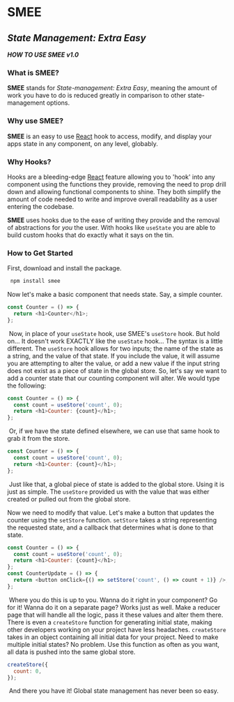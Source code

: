 # **SMEE**
## _State Management: Extra Easy_

**_HOW TO USE SMEE v1.0_**
​

### **What is SMEE?**

**SMEE** stands for _State-management: Extra Easy_, meaning the amount of work you have to do is reduced greatly in comparison to other state-management options.
​

### **Why use SMEE?**

**SMEE** is an easy to use [React](https://reactjs.org/) hook to access, modify, and display your apps state in any component, on any level, globably.
​

### **Why Hooks?**

Hooks are a bleeding-edge [React](https://reactjs.org/) feature allowing you to 'hook' into any component using the functions they provide, removing the need to prop drill down and allowing functional components to shine. They both simplify the amount of code needed to write and improve overall readability as a user entering the codebase.


**SMEE** uses hooks due to the ease of writing they provide and the removal of abstractions for _you_ the user. With hooks like `useState` you are able to build custom hooks that do exactly what it says on the tin.
​

### **How to Get Started**

First, download and install the package.

```sh
 npm install smee 
 ```

Now let's make a basic component that needs state. Say, a simple counter.
​
```js
const Counter = () => {
  return <h1>Counter</h1>;
};
```
​
Now, in place of your `useState` hook, use SMEE's `useStore` hook. But hold on... It doesn't work EXACTLY like the `useState` hook... The syntax is a little different. The `useStore` hook allows for two inputs; the name of the state as a string, and the value of that state. If you include the value, it will assume you are attempting to alter the value, or add a new value if the input string does not exist as a piece of state in the global store. So, let's say we want to add a counter state that our counting component will alter. We would type the following:
​
```js
const Counter = () => {
  const count = useStore('count', 0);
  return <h1>Counter: {count}</h1>;
};
```
​
Or, if we have the state defined elsewhere, we can use that same hook to grab it from the store.
​
```js
const Counter = () => {
  const count = useStore('count', 0);
  return <h1>Counter: {count}</h1>;
};
```
​
Just like that, a global piece of state is added to the global store. Using it is just as simple. The `useStore` provided us with the value that was either created or pulled out from the global store.
​

Now we need to modify that value. Let's make a button that updates the counter using the `setStore` function. `setStore` takes a string representing the requested state, and a callback that determines what is done to that state.
​
```js
const Counter = () => {
  const count = useStore('count', 0);
  return <h1>Counter: {count}</h1>;
};
const CounterUpdate = () => {
  return <button onClick={() => setStore('count', () => count + 1)} />;
};
```
​
Where you do this is up to you. Wanna do it right in your component? Go for it! Wanna do it on a separate page? Works just as well. Make a reducer page that will handle all the logic, pass it these values and alter them there. There is even a `createStore` function for generating initial state, making other developers working on your project have less headaches. `createStore` takes in an object containing all initial data for your project. Need to make multiple initial states? No problem. Use this function as often as you want, all data is pushed into the same global store.
​
```js
createStore({
  count: 0,
});
```
​
And there you have it! Global state management has never been so easy.